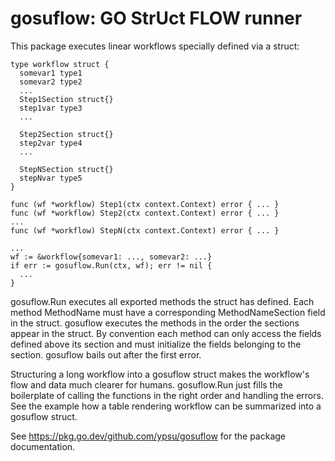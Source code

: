 # gosuflow: GO StrUct FLOW runner

This package executes linear workflows specially defined via a struct:

    type workflow struct {
      somevar1 type1
      somevar2 type2
      ...
      Step1Section struct{}
      step1var type3
      ...

      Step2Section struct{}
      step2var type4
      ...

      StepNSection struct{}
      stepNvar type5
    }

    func (wf *workflow) Step1(ctx context.Context) error { ... }
    func (wf *workflow) Step2(ctx context.Context) error { ... }
    ...
    func (wf *workflow) StepN(ctx context.Context) error { ... }

    ...
    wf := &workflow{somevar1: ..., somevar2: ...}
    if err := gosuflow.Run(ctx, wf); err != nil {
      ...
    }

gosuflow.Run executes all exported methods the struct has defined.
Each method MethodName must have a corresponding MethodNameSection field in the struct.
gosuflow executes the methods in the order the sections appear in the struct.
By convention each method can only access the fields defined above its section and must initialize the fields belonging to the section.
gosuflow bails out after the first error.

Structuring a long workflow into a gosuflow struct makes the workflow's flow and data much clearer for humans.
gosuflow.Run just fills the boilerplate of calling the functions in the right order and handling the errors.
See the example how a table rendering workflow can be summarized into a gosuflow struct.

See https://pkg.go.dev/github.com/ypsu/gosuflow for the package documentation.
